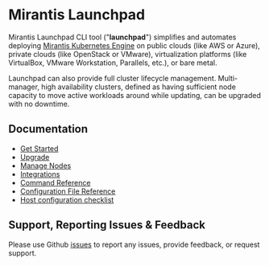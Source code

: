 # Mirantis Launchpad

Mirantis Launchpad CLI tool ("**launchpad**") simplifies and automates deploying [Mirantis Kubernetes Engine](https://www.mirantis.com/software/docker/docker-enterprise/) on public clouds (like AWS or Azure), private clouds (like OpenStack or VMware), virtualization platforms (like VirtualBox, VMware Workstation, Parallels, etc.), or bare metal.

Launchpad can also provide full cluster lifecycle management. Multi-manager, high availability clusters, defined as having sufficient node capacity to move active workloads around while updating, can be upgraded with no downtime.

## Documentation

* [Get Started](./docs/getting-started.md)
* [Upgrade](./docs/upgrades.md)
* [Manage Nodes](./docs/node-management.md)
* [Integrations](./docs/integrations.md)
* [Command Reference](./docs/command-reference.md)
* [Configuration File Reference](./docs/configuration-file.md)
* [Host configuration checklist](host-configuration.md)

## Support, Reporting Issues & Feedback

Please use Github [issues](https://github.com/Mirantis/launchpad/issues) to report any issues, provide feedback, or request support.
